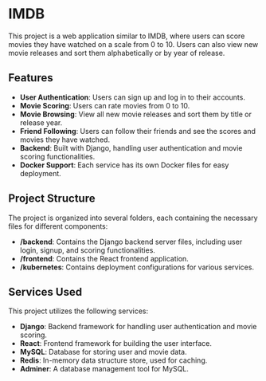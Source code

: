 # IMDB

This project is a web application similar to IMDB, where users can score movies they have watched on a scale from 0 to 10. Users can also view new movie releases and sort them alphabetically or by year of release.

## Features

- **User Authentication**: Users can sign up and log in to their accounts.
- **Movie Scoring**: Users can rate movies from 0 to 10.
- **Movie Browsing**: View all new movie releases and sort them by title or release year.
- **Friend Following**: Users can follow their friends and see the scores and movies they have watched.
- **Backend**: Built with Django, handling user authentication and movie scoring functionalities.
- **Docker Support**: Each service has its own Docker files for easy deployment.

## Project Structure

The project is organized into several folders, each containing the necessary files for different components:

- **/backend**: Contains the Django backend server files, including user login, signup, and scoring functionalities.
- **/frontend**: Contains the React frontend application.
- **/kubernetes**: Contains deployment configurations for various services.

## Services Used

This project utilizes the following services:

- **Django**: Backend framework for handling user authentication and movie scoring.
- **React**: Frontend framework for building the user interface.
- **MySQL**: Database for storing user and movie data.
- **Redis**: In-memory data structure store, used for caching.
- **Adminer**: A database management tool for MySQL.
